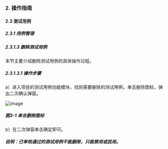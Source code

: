 ### 2. 操作指南

#### 2.3 测试用例

##### 2.3.1 用例管理

##### 2.3.1.3 删除测试用例

本节主要介绍删除测试用例的具体操作过程。

##### 2.3.1.3.1 操作步骤

a）进入项目的测试用例功能模块，找到需要删除的测试用例，单击删除图标，弹出二次确认弹窗。

![image](https://user-images.githubusercontent.com/79617492/185571921-fba146b3-ee39-4448-b572-7c4872a2e20a.png)

##### 图3-1 单击删除图标

b）在二次弹窗单击确定即可。

##### 说明：已审核通过的测试用例不能删除，只能禁用或启用。
